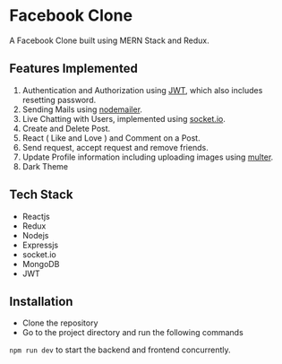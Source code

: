 # Facebook Clone

A Facebook Clone built using MERN Stack and Redux.

## Features Implemented

1. Authentication and Authorization using [JWT](https://jwt.io/), which also includes resetting password.
2. Sending Mails using [nodemailer](https://nodemailer.com/about/).
3. Live Chatting with Users, implemented using [socket.io](https://socket.io).
4. Create and Delete Post.
5. React ( Like and Love ) and Comment on a Post.
6. Send request, accept request and remove friends.
7. Update Profile information including uploading images using [multer](https://www.npmjs.com/package/multer).
8. Dark Theme

## Tech Stack

- Reactjs
- Redux
- Nodejs
- Expressjs
- socket.io
- MongoDB
- JWT

## Installation

- Clone the repository
- Go to the project directory and run the following commands

`npm run dev` to start the backend and frontend concurrently.
